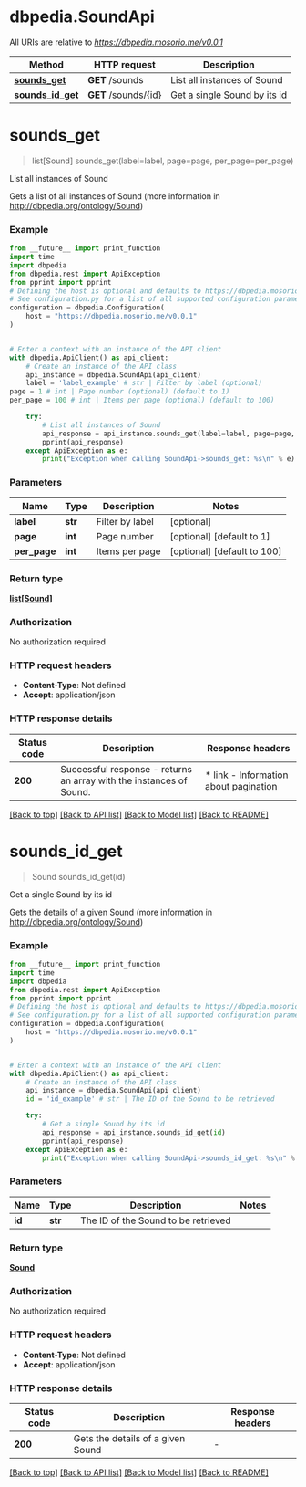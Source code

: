 # dbpedia.SoundApi

All URIs are relative to *https://dbpedia.mosorio.me/v0.0.1*

Method | HTTP request | Description
------------- | ------------- | -------------
[**sounds_get**](SoundApi.md#sounds_get) | **GET** /sounds | List all instances of Sound
[**sounds_id_get**](SoundApi.md#sounds_id_get) | **GET** /sounds/{id} | Get a single Sound by its id


# **sounds_get**
> list[Sound] sounds_get(label=label, page=page, per_page=per_page)

List all instances of Sound

Gets a list of all instances of Sound (more information in http://dbpedia.org/ontology/Sound)

### Example

```python
from __future__ import print_function
import time
import dbpedia
from dbpedia.rest import ApiException
from pprint import pprint
# Defining the host is optional and defaults to https://dbpedia.mosorio.me/v0.0.1
# See configuration.py for a list of all supported configuration parameters.
configuration = dbpedia.Configuration(
    host = "https://dbpedia.mosorio.me/v0.0.1"
)


# Enter a context with an instance of the API client
with dbpedia.ApiClient() as api_client:
    # Create an instance of the API class
    api_instance = dbpedia.SoundApi(api_client)
    label = 'label_example' # str | Filter by label (optional)
page = 1 # int | Page number (optional) (default to 1)
per_page = 100 # int | Items per page (optional) (default to 100)

    try:
        # List all instances of Sound
        api_response = api_instance.sounds_get(label=label, page=page, per_page=per_page)
        pprint(api_response)
    except ApiException as e:
        print("Exception when calling SoundApi->sounds_get: %s\n" % e)
```

### Parameters

Name | Type | Description  | Notes
------------- | ------------- | ------------- | -------------
 **label** | **str**| Filter by label | [optional] 
 **page** | **int**| Page number | [optional] [default to 1]
 **per_page** | **int**| Items per page | [optional] [default to 100]

### Return type

[**list[Sound]**](Sound.md)

### Authorization

No authorization required

### HTTP request headers

 - **Content-Type**: Not defined
 - **Accept**: application/json

### HTTP response details
| Status code | Description | Response headers |
|-------------|-------------|------------------|
**200** | Successful response - returns an array with the instances of Sound. |  * link - Information about pagination <br>  |

[[Back to top]](#) [[Back to API list]](../README.md#documentation-for-api-endpoints) [[Back to Model list]](../README.md#documentation-for-models) [[Back to README]](../README.md)

# **sounds_id_get**
> Sound sounds_id_get(id)

Get a single Sound by its id

Gets the details of a given Sound (more information in http://dbpedia.org/ontology/Sound)

### Example

```python
from __future__ import print_function
import time
import dbpedia
from dbpedia.rest import ApiException
from pprint import pprint
# Defining the host is optional and defaults to https://dbpedia.mosorio.me/v0.0.1
# See configuration.py for a list of all supported configuration parameters.
configuration = dbpedia.Configuration(
    host = "https://dbpedia.mosorio.me/v0.0.1"
)


# Enter a context with an instance of the API client
with dbpedia.ApiClient() as api_client:
    # Create an instance of the API class
    api_instance = dbpedia.SoundApi(api_client)
    id = 'id_example' # str | The ID of the Sound to be retrieved

    try:
        # Get a single Sound by its id
        api_response = api_instance.sounds_id_get(id)
        pprint(api_response)
    except ApiException as e:
        print("Exception when calling SoundApi->sounds_id_get: %s\n" % e)
```

### Parameters

Name | Type | Description  | Notes
------------- | ------------- | ------------- | -------------
 **id** | **str**| The ID of the Sound to be retrieved | 

### Return type

[**Sound**](Sound.md)

### Authorization

No authorization required

### HTTP request headers

 - **Content-Type**: Not defined
 - **Accept**: application/json

### HTTP response details
| Status code | Description | Response headers |
|-------------|-------------|------------------|
**200** | Gets the details of a given Sound |  -  |

[[Back to top]](#) [[Back to API list]](../README.md#documentation-for-api-endpoints) [[Back to Model list]](../README.md#documentation-for-models) [[Back to README]](../README.md)

